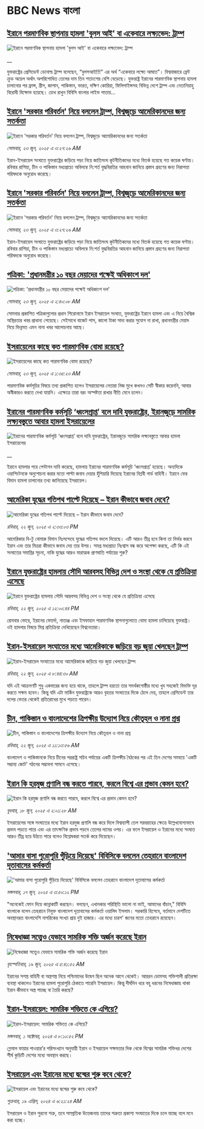 # BBC News বাংলা## [ইরানে পরমাণবিক স্থাপনায় হামলা 'বুলস আই' বা একেবারে লক্ষ্যভেদ: ট্রাম্প](https://www.bbc.co.uk/bengali/live/c4g8378787kt?at_campaign=githubrss)![ইরানে পরমাণবিক স্থাপনায় হামলা 'বুলস আই' বা একেবারে লক্ষ্যভেদ: ট্রাম্প](https://ichef.bbci.co.uk/ace/standard/240/cpsprodpb/ea90/live/2b5ab020-4ff9-11f0-86d5-3b52b53af158.jpg)__যুক্তরাষ্ট্রের প্রেসিডেন্ট ডোনাল্ড ট্রাম্প বলেছেন, “বুলসআই!!!” এর অর্থ “একেবারে লক্ষ্যে আঘাত”। বিশ্ববাজারে ব্রেন্ট ক্রুড অয়েল অর্থাৎ অপরিশোধিত তেলের দাম তিন শতাংশের বেশি বেড়েছে। যুক্তরাষ্ট্র ইরানের পারমাণবিক স্থাপনায় হামলা চালানোর পর ফ্রান্স, গ্রীস, জাপান, পাকিস্তান, ভারত, দক্ষিণ কোরিয়া, ফিলিপাইন্সসহ বিভিন্ন দেশে ট্রাম্প এবং নেতানিয়াহু বিরোধী বিক্ষোভ হয়েছে। চোখ রাখুন বিবিসি বাংলার লাইভ পাতায়...## [ইরানে 'সরকার পরিবর্তন' নিয়ে বললেন ট্রাম্প, বিশ্বজুড়ে আমেরিকানদের জন্য সতর্কতা](https://www.bbc.com/bengali/articles/cew0x92x4v1o?at_campaign=githubrss)![ইরানে 'সরকার পরিবর্তন' নিয়ে বললেন ট্রাম্প, বিশ্বজুড়ে আমেরিকানদের জন্য সতর্কতা](https://ichef.bbci.co.uk/ace/ws/240/cpsprodpb/b0e0/live/bcb5c080-4fdd-11f0-8c47-237c2e4015f5.jpg)_সোমবার, ২৩ জুন, ২০২৫ এ ৩:২৭:২৬ AM_ইরান-ইসরায়েল সংঘাতে যুক্তরাষ্ট্রের জড়িয়ে পড়া নিয়ে জাতিসংঘ কূটনীতিকদের মধ্যে বিতর্ক হয়েছে গত কয়েক ঘণ্টায়। রবিবার রাশিয়া, চীন ও পাকিস্তান মধ্যপ্রাচ্যে অবিলম্বে নি:শর্ত যুদ্ধবিরতির আহবান জানিয়ে প্রস্তাব গ্রহণের জন্য নিরাপত্তা পরিষদকে অনুরোধ করেছে।## [ইরানে 'সরকার পরিবর্তন' নিয়ে বললেন ট্রাম্প, বিশ্বজুড়ে আমেরিকানদের জন্য সতর্কতা](https://www.bbc.com/bengali/articles/cew0x92x4v1o?at_campaign=githubrss)![ইরানে 'সরকার পরিবর্তন' নিয়ে বললেন ট্রাম্প, বিশ্বজুড়ে আমেরিকানদের জন্য সতর্কতা](https://ichef.bbci.co.uk/ace/ws/240/cpsprodpb/b0e0/live/bcb5c080-4fdd-11f0-8c47-237c2e4015f5.jpg)_সোমবার, ২৩ জুন, ২০২৫ এ ৩:২৭:২৬ AM_ইরান-ইসরায়েল সংঘাতে যুক্তরাষ্ট্রের জড়িয়ে পড়া নিয়ে জাতিসংঘ কূটনীতিকদের মধ্যে বিতর্ক হয়েছে গত কয়েক ঘণ্টায়। রবিবার রাশিয়া, চীন ও পাকিস্তান মধ্যপ্রাচ্যে অবিলম্বে নি:শর্ত যুদ্ধবিরতির আহবান জানিয়ে প্রস্তাব গ্রহণের জন্য নিরাপত্তা পরিষদকে অনুরোধ করেছে।## [পত্রিকা: 'প্রধানমন্ত্রীর ১০ বছর মেয়াদের পক্ষেই অধিকাংশ দল'](https://www.bbc.com/bengali/articles/cpvjn3vyrmwo?at_campaign=githubrss)![পত্রিকা: 'প্রধানমন্ত্রীর ১০ বছর মেয়াদের পক্ষেই অধিকাংশ দল'](https://ichef.bbci.co.uk/ace/ws/240/cpsprodpb/1ea8/live/7822f5e0-4fd9-11f0-885d-6149f39dc871.jpg)_সোমবার, ২৩ জুন, ২০২৫ এ ২:৪০:০৮ AM_সোমবার প্রকাশিত পত্রিকাগুলোর প্রধান শিরোনামে ইরান ইসরায়েল সংঘাত, যুক্তরাষ্ট্রের ইরানে হামলা এবং এ নিয়ে বৈশ্বিক অস্থিরতার খবর প্রাধান্য পেয়েছে। সেইসাথে বাজেট পাস, কালো টাকা সাদা করার সুযোগ না রাখা, প্রধানমন্ত্রীর মেয়াদ নিয়ে ভিন্নমত এমন নানা খবর আলোচনায় আছে।## [ইসরায়েলের কাছে কত পারমাণবিক বোমা রয়েছে?](https://www.bbc.com/bengali/articles/c8d6qy42z5eo?at_campaign=githubrss)![ইসরায়েলের কাছে কত পারমাণবিক বোমা রয়েছে?](https://ichef.bbci.co.uk/ace/ws/240/cpsprodpb/e6c6/live/f6078ab0-4f76-11f0-8c47-237c2e4015f5.jpg)_সোমবার, ২৩ জুন, ২০২৫ এ ১:৩৫:২৩ AM_পারমাণবিক কর্মসূচির বিষয়ে তথ্য প্রকাশিত হলেও ইসরায়েলের নেতারা নিজ মুখে কখনও সেটি স্বীকার করেননি, আবার অস্বীকারও করতে দেখা যায়নি। এক্ষেত্রে তারা বরং অস্পষ্টতা রাখার নীতি মেনে চলেন।## [ইরানের পারমাণবিক কর্মসূচি ‘ধ্বংসপ্রাপ্ত’ বলে দাবি যুক্তরাষ্ট্রের, ইরানজুড়ে সামরিক লক্ষ্যবস্তুতে আবার হামলা ইসরায়েলের](https://www.bbc.co.uk/bengali/live/cy4y7vevgrkt?at_campaign=githubrss)![ইরানের পারমাণবিক কর্মসূচি ‘ধ্বংসপ্রাপ্ত’ বলে দাবি যুক্তরাষ্ট্রের, ইরানজুড়ে সামরিক লক্ষ্যবস্তুতে আবার হামলা ইসরায়েলের](https://ichef.bbci.co.uk/ace/standard/240/cpsprodpb/364c/live/70999be0-4f92-11f0-86d5-3b52b53af158.png)__ইরানে হামলার পরে পেন্টাগন দাবি করেছে, হামলায় ইরানের পারমাণবিক কর্মসূচি ‘ধ্বংসপ্রাপ্ত’ হয়েছে। অন্যদিকে ওয়াশিংটনকে অনুশোচনা করার মতো পাল্টা জবাব দেয়ার হুঁশিয়ারি দিয়েছে ইরানের বিপ্লবী গার্ড বাহিনী। ইরানে ফের বিমান হামলা চালানোর তথ্য জানিয়েছে ইসরায়েল।## [আমেরিকা যুদ্ধের গতিপথ পাল্টে দিয়েছে – ইরান কীভাবে জবাব দেবে?](https://www.bbc.com/bengali/articles/c7vrelpe03jo?at_campaign=githubrss)![আমেরিকা যুদ্ধের গতিপথ পাল্টে দিয়েছে – ইরান কীভাবে জবাব দেবে?](https://ichef.bbci.co.uk/ace/ws/240/cpsprodpb/1268/live/843b6da0-4f5f-11f0-a466-d54f65b60deb.jpg)_রবিবার, ২২ জুন, ২০২৫ এ ২:৩৩:০৩ PM_আমেরিকার বি-টু বোমারু বিমান নিঃসন্দেহে যুদ্ধের গতিপথ বদলে দিয়েছে। এটি আরও তীব্র হবে কিনা তা নির্ভর করবে ইরান এবং তার মিত্ররা কীভাবে জবাব দেয় তার উপর। সমগ্র মধ্যপ্রাচ্য নিঃশ্বাস বন্ধ করে অপেক্ষা করছে, এটি কি এই সংঘাতের সমাপ্তির সূচনা, নাকি যুদ্ধের আরও মারাত্মক প্রাণঘাতি পর্যায়ের শুরু?## [ইরানে যুক্তরাষ্ট্রের হামলায় সৌদি আরবসহ বিভিন্ন দেশ ও সংস্থা থেকে যে প্রতিক্রিয়া এসেছে](https://www.bbc.com/bengali/articles/c5ypwq43wgxo?at_campaign=githubrss)![ইরানে যুক্তরাষ্ট্রের হামলায় সৌদি আরবসহ বিভিন্ন দেশ ও সংস্থা থেকে যে প্রতিক্রিয়া এসেছে](https://ichef.bbci.co.uk/ace/ws/240/cpsprodpb/57ff/live/9c34fcc0-4f58-11f0-86d5-3b52b53af158.jpg)_রবিবার, ২২ জুন, ২০২৫ এ ১২:০০:৪৪ PM_রোববার ভোরে, ইরানের ফোর্দো, নাতাঞ্জ এবং ইসফাহান পারমাণবিক স্থাপনাগুলোতে বোমা হামলা চালিয়েছে যুক্তরাষ্ট্র। ওই হামলার বিষয়ে মিশ্র প্রতিক্রিয়া দেখিয়েছেন বিশ্বনেতারা।## [ইরান-ইসরায়েল সংঘাতের মধ্যে আমেরিকাকে জড়িয়ে বড় জুয়া খেলছেন ট্রাম্প ](https://www.bbc.com/bengali/articles/cg75r503ryxo?at_campaign=githubrss)![ইরান-ইসরায়েল সংঘাতের মধ্যে আমেরিকাকে জড়িয়ে বড় জুয়া খেলছেন ট্রাম্প ](https://ichef.bbci.co.uk/ace/ws/240/cpsprodpb/830e/live/f5563350-4f3a-11f0-a466-d54f65b60deb.jpg)_রবিবার, ২২ জুন, ২০২৫ এ ৮:৪৪:৩০ AM_যদি এই আক্রমণটি শুধু একবারের জন্য হয়ে থাকে, তাহলে ট্রাম্প হয়তো তার সমর্থকগোষ্ঠীর মধ্যে খুব সহজেই বিভক্তি দূর করতে সক্ষম হবেন। কিন্তু যদি এটা মার্কিন যুক্তরাষ্ট্রকে আরও বৃহত্তর সংঘাতের দিকে ঠেলে দেয়, তাহলে প্রেসিডেন্ট তার দলের ভেতর থেকেই প্রতিরোধের মুখে পড়তে পারেন।## [চীন, পাকিস্তান ও বাংলাদেশের ত্রিপক্ষীয় উদ্যোগ নিয়ে কৌতূহল ও নানা প্রশ্ন](https://www.bbc.com/bengali/articles/cpd1nj54ggzo?at_campaign=githubrss)![চীন, পাকিস্তান ও বাংলাদেশের ত্রিপক্ষীয় উদ্যোগ নিয়ে কৌতূহল ও নানা প্রশ্ন](https://ichef.bbci.co.uk/ace/ws/240/cpsprodpb/c585/live/de9b3250-4f7b-11f0-8276-c141f90d08b5.jpg)_রবিবার, ২২ জুন, ২০২৫ এ ১১:১৩:৫৬ AM_বাংলাদেশ ও পাকিস্তানকে নিয়ে চীনের পররাষ্ট্র সচিব পর্যায়ের একটি ত্রিপক্ষীয় বৈঠকের পর এই তিন দেশের সমন্বয়ে 'একটি সম্ভাব্য জোট' গঠনের সম্ভাবনা সামনে  এসেছে।## [ইরান কি হরমুজ প্রণালি বন্ধ করতে পারবে, করলে বিশ্বে এর প্রভাব কেমন হবে?](https://www.bbc.com/bengali/articles/cx2v8nxqjrwo?at_campaign=githubrss)![ইরান কি হরমুজ প্রণালি বন্ধ করতে পারবে, করলে বিশ্বে এর প্রভাব কেমন হবে?](https://ichef.bbci.co.uk/ace/ws/240/cpsprodpb/205f/live/19bc7f20-4b61-11f0-86d5-3b52b53af158.jpg)_বুধবার, ১৮ জুন, ২০২৫ এ ২:০১:২৮ AM_ইসরায়েলের সঙ্গে সংঘাতের মধ্যে ইরান হরমুজ প্রণালি বন্ধ করে দিলে বিশ্বব্যাপী তেল সরবরাহের ক্ষেত্রে উল্লেখযোগ্যভাবে প্রভাব পড়তে পারে এবং এর তাৎক্ষণিক প্রভাব পড়বে তেলের দামের ওপর। এর ফলে ইসরায়েল ও ইরানের মধ্যে সংঘাত আরও তীব্র হয়ে উঠতে পারে বলেও বিশ্লেষকরা সতর্ক করে দিয়েছেন।## ['আমার বাসা পুরোপুরি গুঁড়িয়ে দিয়েছে' বিবিসিকে বললেন তেহরানে বাংলাদেশ দূতাবাসের কর্মকর্তা](https://www.bbc.com/bengali/articles/c80pejv05r5o?at_campaign=githubrss)!['আমার বাসা পুরোপুরি গুঁড়িয়ে দিয়েছে' বিবিসিকে বললেন তেহরানে বাংলাদেশ দূতাবাসের কর্মকর্তা](https://ichef.bbci.co.uk/ace/ws/240/cpsprodpb/9532/live/a4089a90-4b8b-11f0-a466-d54f65b60deb.jpg)_মঙ্গলবার, ১৭ জুন, ২০২৫ এ ৩:৫০:১২ PM_"অনেকেই ফোন দিয়ে কান্নাকাটি করছেন। বলছেন, এখানকার পরিস্থিতি ভালো না ভাই, আমাদের বাঁচান," বিবিসি বাংলাকে বলেন তেহরানে নিযুক্ত বাংলাদেশ দূতাবাসের কর্মকর্তা ওয়ালিদ ইসলাম। সরকারি হিসেবে, বর্তমানে দেশটিতে অবস্থানরত বাংলাদেশি নাগরিকের সংখ্যা প্রায় দুই হাজার। এর মধ্যে চারশ' জনের মতো তেহরানে রয়েছেন।## [নিষেধাজ্ঞা সত্ত্বেও যেভাবে সামরিক শক্তি অর্জন করেছে ইরান](https://www.bbc.com/bengali/articles/c5y0pe7dp2vo?at_campaign=githubrss)![নিষেধাজ্ঞা সত্ত্বেও যেভাবে সামরিক শক্তি অর্জন করেছে ইরান](https://ichef.bbci.co.uk/ace/ws/240/cpsprodpb/d952/live/79ad07a0-821d-11ef-822c-a50726bfda2e.jpg)_বৃহস্পতিবার, ১৯ জুন, ২০২৫ এ ৫:৪১:৫২ AM_ইরানের সশস্ত্র বাহিনী বা অস্ত্রশস্ত্র নিয়ে পশ্চিমাদের উদ্বেগ ছিল অনেক আগে থেকেই। আয়রন ডোমসহ শক্তিশালী প্রতিরক্ষা ব্যবস্থা থাকলেও ইরানের হামলা পুরোপুরি ঠেকাতে পারেনি ইসরায়েল। কিন্তু দীর্ঘদিন ধরে বহু ধরনের নিষেধাজ্ঞায় থাকা ইরান কীভাবে অস্ত্র পাচ্ছে বা তৈরি করছে?## [ইরান-ইসরায়েল: সামরিক শক্তিতে কে এগিয়ে?](https://www.bbc.com/bengali/articles/cx7dv4yn5ypo?at_campaign=githubrss)![ইরান-ইসরায়েল: সামরিক শক্তিতে কে এগিয়ে?](https://ichef.bbci.co.uk/ace/ws/240/cpsprodpb/926c/live/773e1680-fa41-11ee-97f7-e98b193ef1b8.jpg)_মঙ্গলবার, ১ অক্টোবর, ২০২৪ এ ৮:১০:৫২ PM_গ্লোবাল ফায়ার পাওয়ার’র পরিসংখ্যান অনুযায়ী ইরান ও  ইসরায়েল সক্ষমতার দিক থেকে বিশ্বের সামরিক শক্তিধর দেশের শীর্ষ কুড়িটি দেশের মধ্যে অবস্থান করছে।## [ইসরায়েল এবং ইরানের মধ্যে দ্বন্দ্বের শুরু কবে থেকে? ](https://www.bbc.com/bengali/articles/cp0gy96p121o?at_campaign=githubrss)![ইসরায়েল এবং ইরানের মধ্যে দ্বন্দ্বের শুরু কবে থেকে? ](https://ichef.bbci.co.uk/ace/ws/240/cpsprodpb/7f7d/live/271585f0-fd5a-11ee-a9f7-4d961743aa47.jpg)_শুক্রবার, ১৯ এপ্রিল, ২০২৪ এ ৬:২১:২৪ AM_ইসরায়েল ও ইরান পুরনো শত্রু, তবে সাম্প্রতিক উত্তেজনায় তাদের শত্রুতা প্রকাশ্য সংঘাতের দিকে চলে যাচ্ছে বলে মনে করা হচ্ছে।